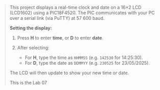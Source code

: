 > This project displays a real-time clock and date on a 16×2 LCD (LCD1602) using a PIC18F4520.
> The PIC communicates with your PC over a serial link (via PuTTY) at 57 600 baud.
>
> **Setting the display:**
>
> 1. Press **H** to enter **time**, or **D** to enter **date**.
> 2. After selecting:
>
>    * For **H**, type the time as `HHMMSS` (e.g. `142530` for 14:25:30).
>    * For **D**, type the date as `DDMMYY` (e.g. `230525` for 23/05/2025).
>
> The LCD will then update to show your new time or date.
> 
> This is the Lab 07
